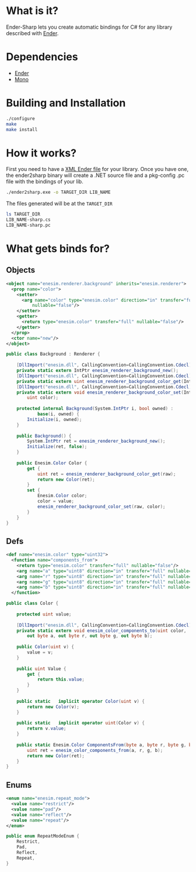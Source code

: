 What is it?
===========
Ender-Sharp lets you create automatic bindings for C# for any library described with [Ender](https://github.com/turran/ender).

Dependencies
============
+ [Ender](https://github.com/turran/ender)
+ [Mono](http://www.mono-project.com/)

Building and Installation
=========================
```bash
./configure
make
make install
```

How it works?
=============
First you need to have a [XML Ender file](https://github.com/turran/ender/wiki/XML-File-Format) for your library.
Once you have one, the ender2sharp binary will create a .NET source file and a pkg-config .pc file with the bindings of your lib.

```bash
./ender2sharp.exe -o TARGET_DIR LIB_NAME
```

The files generated will be at the `TARGET_DIR`

```bash
ls TARGET_DIR
LIB_NAME-sharp.cs
LIB_NAME-sharp.pc
```

What gets binds for?
====================

Objects
-------
```xml
<object name="enesim.renderer.background" inherits="enesim.renderer">
  <prop name="color">
    <setter>
      <arg name="color" type="enesim.color" direction="in" transfer="full"
          nullable="false"/>
    </setter>
    <getter>
      <return type="enesim.color" transfer="full" nullable="false"/>
    </getter>
  </prop>
  <ctor name="new"/>
</object>
```

```cs
public class Background : Renderer {
            
    [DllImport("enesim.dll", CallingConvention=CallingConvention.Cdecl)]
    private static extern IntPtr enesim_renderer_background_new();
    [DllImport("enesim.dll", CallingConvention=CallingConvention.Cdecl)]
    private static extern uint enesim_renderer_background_color_get(IntPtr self);
    [DllImport("enesim.dll", CallingConvention=CallingConvention.Cdecl)]
    private static extern void enesim_renderer_background_color_set(IntPtr self,
        uint color);
            
    protected internal Background(System.IntPtr i, bool owned) : 
            base(i, owned) {
        Initialize(i, owned);
    }
    
    public Background() {
        System.IntPtr ret = enesim_renderer_background_new();
        Initialize(ret, false);
    }
    
    public Enesim.Color Color {
        get {
            uint ret = enesim_renderer_background_color_get(raw);
            return new Color(ret);
        }
        set {
            Enesim.Color color;
            color = value;
            enesim_renderer_background_color_set(raw, color);
        }
    }
}
```

Defs
----
```xml
<def name="enesim.color" type="uint32">
  <function name="components_from">
    <return type="enesim.color" transfer="full" nullable="false"/>
    <arg name="a" type="uint8" direction="in" transfer="full" nullable="false"/>
    <arg name="r" type="uint8" direction="in" transfer="full" nullable="false"/>
    <arg name="g" type="uint8" direction="in" transfer="full" nullable="false"/>
    <arg name="b" type="uint8" direction="in" transfer="full" nullable="false"/>
  </function>
```

```cs
public class Color {
        
    protected uint value;
        
    [DllImport("enesim.dll", CallingConvention=CallingConvention.Cdecl)]
    private static extern void enesim_color_components_to(uint color,
        out byte a, out byte r, out byte g, out byte b);
        
    public Color(uint v) {
        value = v;
    }
    
    public uint Value {
        get {
            return this.value;
        }
    }
    
    public static   implicit operator Color(uint v) {
        return new Color(v);
    }
    
    public static   implicit operator uint(Color v) {
        return v.value;
    }
    
    public static Enesim.Color ComponentsFrom(byte a, byte r, byte g, byte b) {
        uint ret = enesim_color_components_from(a, r, g, b);
        return new Color(ret);
    }
}
```

Enums
-----
```xml
<enum name="enesim.repeat_mode">
  <value name="restrict"/>
  <value name="pad"/>
  <value name="reflect"/>
  <value name="repeat"/>
</enum>
```

```cs
public enum RepeatModeEnum {
    Restrict,
    Pad,
    Reflect,
    Repeat,
}
```

